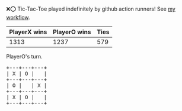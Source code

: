 :x::o: Tic-Tac-Toe played indefinitely by github action runners! See [my workflow](.github/workflows/play.yaml).

|PlayerX wins|PlayerO wins|Ties|
|-|-|-|
|1313|1237|579|

PlayerO's turn.

<pre>
+---+---+---+
| X | O |   |
+---+---+---+
| O |   | X |
+---+---+---+
| X | O |   |
+---+---+---+
</pre>